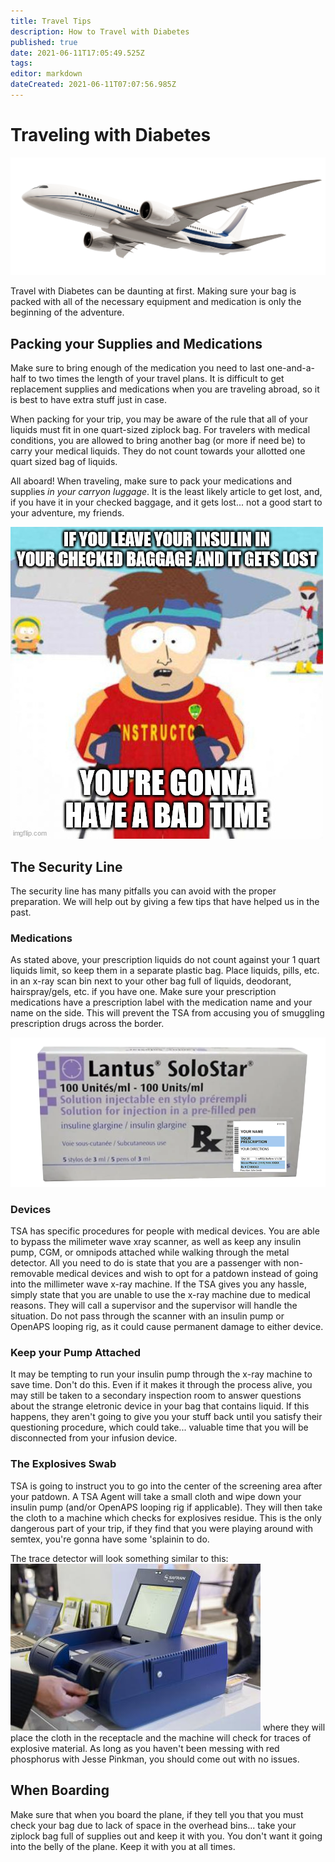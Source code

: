 ```yaml
---
title: Travel Tips
description: How to Travel with Diabetes
published: true
date: 2021-06-11T17:05:49.525Z
tags: 
editor: markdown
dateCreated: 2021-06-11T07:07:56.985Z
---
```


# Traveling with Diabetes


<!--
~~1. if you're bringing pens or pills, make sure your rx label is on the box
2. don't take your pump through the mmwave or send it thru the xray machine
3. ask for a patdown
4. describe the explosives screening procedure~~
5. indicate that pumps will be affected by airplane pressure
6. Don't ever disconnect your pump, as you may be taken to secondary inspection
-->

![airplane.png](/airplane.png)

Travel with Diabetes can be daunting at first. Making sure your bag is packed with all of the necessary equipment and medication is only the beginning of the adventure.

## Packing your Supplies and Medications

Make sure to bring enough of the medication you need to last one-and-a-half to two times the length of your travel plans. It is difficult to get replacement supplies and medications when you are traveling abroad, so it is best to have extra stuff just in case.

When packing for your trip, you may be aware of the rule that all of your liquids must fit in one quart-sized ziplock bag. For travelers with medical conditions, you are allowed to bring another bag (or more if need be) to carry your medical liquids. They do not count towards your allotted one quart sized bag of liquids.

All aboard! When traveling, make sure to pack your medications and supplies _in your carryon luggage_. It is the least likely article to get lost, and, if you have it in your checked baggage, and it gets lost... not a good start to your adventure, my friends.

![5cvv0y.jpg](/5cvv0y.jpg)

## The Security Line

The security line has many pitfalls you can avoid with the proper preparation. We will help out by giving a few tips that have helped us in the past.

### Medications
As stated above, your prescription liquids do not count against your 1 quart liquids limit, so keep them in a separate plastic bag. Place liquids, pills, etc. in an x-ray scan bin next to your other bag full of liquids, deodorant, hairspray/gels, etc. if you have one. Make sure your prescription medications have a prescription label with the medication name and your name on the side. This will prevent the TSA from accusing you of smuggling prescription drugs across the border.

![rx-insulin.png](/rx-insulin.png)

### Devices
TSA has specific procedures for people with medical devices. You are able to bypass the milimeter wave xray scanner, as well as keep any insulin pump, CGM, or omnipods attached while walking through the metal detector. All you need to do is state that you are a passenger with non-removable medical devices and wish to opt for a patdown instead of going into the millimeter wave x-ray machine. If the TSA gives you any hassle, simply state that you are unable to use the x-ray machine due to medical reasons. They will call a supervisor and the supervisor will handle the situation. Do not pass through the scanner with an insulin pump or OpenAPS looping rig, as it could cause permanent damage to either device.

### Keep your Pump Attached
It may be tempting to run your insulin pump through the x-ray machine to save time. Don't do this. Even if it makes it through the process alive, you may still be taken to a secondary inspection room to answer questions about the strange eletronic device in your bag that contains liquid. If this happens, they aren't going to give you your stuff back until you satisfy their questioning procedure, which could take... valuable time that you will be disconnected from your infusion device.

### The Explosives Swab
TSA is going to instruct you to go into the center of the screening area after your patdown. A TSA Agent will take a small cloth and wipe down your insulin pump (and/or OpenAPS looping rig if applicable). They will then take the cloth to a machine which checks for explosives residue. This is the only dangerous part of your trip, if they find that you were playing around with semtex, you're gonna have some 'splainin to do.

The trace detector will look something similar to this:
![saf2015_0182517_0.jpg](/saf2015_0182517_0.jpg)
where they will place the cloth in the receptacle and the machine will check for traces of explosive material. As long as you haven't been messing with red phosphorus with Jesse Pinkman, you should come out with no issues.

## When Boarding

Make sure that when you board the plane, if they tell you that you must check your bag due to lack of space in the overhead bins... take your ziplock bag full of supplies out and keep it with you. You don't want it going into the belly of the plane. Keep it with you at all times.